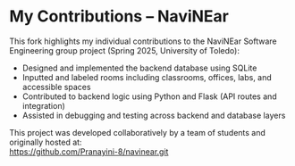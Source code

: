 # My Contributions – NaviNEar

This fork highlights my individual contributions to the NaviNEar Software Engineering group project (Spring 2025, University of Toledo):

- Designed and implemented the backend database using SQLite
- Inputted and labeled rooms including classrooms, offices, labs, and accessible spaces
- Contributed to backend logic using Python and Flask (API routes and integration)
- Assisted in debugging and testing across backend and database layers

This project was developed collaboratively by a team of students and originally hosted at:  
https://github.com/Pranayini-8/navinear.git
